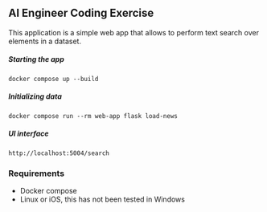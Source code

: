 ## AI Engineer Coding Exercise

This application is a simple web app that allows to perform text search over elements in a dataset.

##### Starting the app
```
docker compose up --build
```
##### Initializing data
```
docker compose run --rm web-app flask load-news
```
##### UI interface
```
http://localhost:5004/search
```
### Requirements
- Docker compose
- Linux or iOS, this has not been tested in Windows